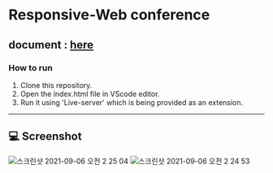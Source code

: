 # Responsive-Web conference
## document : [here](./MediaQuery-conference.pdf)


### How to run

1. Clone this repository.
2. Open the index.html file in VScode editor.
3. Run it using 'Live-server' which is being provided as an extension.

---

## 💻 Screenshot
![스크린샷 2021-09-06 오전 2 25 04](https://user-images.githubusercontent.com/39653584/132135825-82cb9d59-be21-415e-ad6c-f1f7b3dd95e6.png)
![스크린샷 2021-09-06 오전 2 24 53](https://user-images.githubusercontent.com/39653584/132135826-4fa2b3b3-b00f-4327-bb97-574670b0af81.png)
